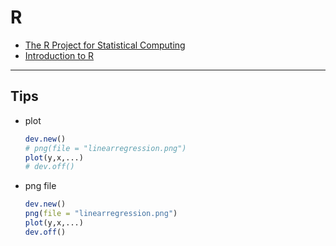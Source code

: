 # R

* [The R Project for Statistical Computing](https://www.r-project.org/)
* [Introduction to R](http://ramnathv.github.io/pycon2014-r/)

-----

## Tips

* plot
  ```R
  dev.new()
  # png(file = "linearregression.png")
  plot(y,x,...)
  # dev.off()
  ```

* png file
  ```R
  dev.new()
  png(file = "linearregression.png")
  plot(y,x,...)
  dev.off()
  ```
